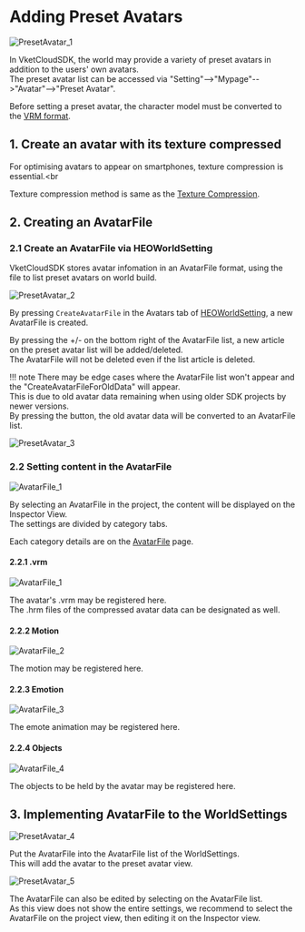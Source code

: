 # Adding Preset Avatars

![PresetAvatar_1](img/PresetAvatar_1.jpg)

In VketCloudSDK, the world may provide a variety of preset avatars in addition to the users' own avatars.<br>
The preset avatar list can be accessed via "Setting"-->"Mypage"-->"Avatar"-->"Preset Avatar".

Before setting a preset avatar, the character model must be converted to the [VRM format](https://vrm.dev/en/vrm/how_to_make_vrm/index).<br>

## 1. Create an avatar with its texture compressed

For optimising avatars to appear on smartphones, texture compression is essential.<br

Texture compression method is same as the [Texture Compression](../heoexporter/he_TextureCompression.md).

## 2. Creating an AvatarFile
### 2.1 Create an AvatarFile via HEOWorldSetting

VketCloudSDK stores avatar infomation in an AvatarFile format, using the file to list preset avatars on world build.

![PresetAvatar_2](./img/PresetAvatar_2.jpg)

By pressing `CreateAvatarFile` in the Avatars tab of [HEOWorldSetting](../HEOComponents/HEOWorldSetting.md), a new AvatarFile is created.

By pressing the +/- on the bottom right of the AvatarFile list, a new article on the preset avatar list will be added/deleted.<br>
The AvatarFile will not be deleted even if the list article is deleted.

!!! note
        There may be edge cases where the AvatarFile list won't appear and the "CreateAvatarFileForOldData" will appear.<br>
        This is due to old avatar data remaining when using older SDK projects by newer versions.<br>
        By pressing the button, the old avatar data will be converted to an AvatarFile list.

![PresetAvatar_3](./img/PresetAvatar_3.jpg)

### 2.2 Setting content in the AvatarFile

![AvatarFile_1](./img/AvatarFile_1.jpg)

By selecting an AvatarFile in the project, the content will be displayed on the Inspector View.<br>
The settings are divided by category tabs.

Each category details are on the [AvatarFile](AvatarFile.md) page.

#### 2.2.1 .vrm

![AvatarFile_1](./img/AvatarFile_1.jpg)

The avatar's .vrm may be registered here.<br>
The .hrm files of the compressed avatar data can be designated as well.

#### 2.2.2 Motion

![AvatarFile_2](./img/AvatarFile_2.jpg)

The motion may be registered here.<br>

#### 2.2.3 Emotion

![AvatarFile_3](./img/AvatarFile_3.jpg)

The emote animation may be registered here.<br>

#### 2.2.4 Objects

![AvatarFile_4](./img/AvatarFile_4.jpg)

The objects to be held by the avatar may be registered here.<br>

## 3. Implementing AvatarFile to the WorldSettings

![PresetAvatar_4](./img/PresetAvatar_4.jpg)

Put the AvatarFile into the AvatarFile list of the WorldSettings.<br>
This will add the avatar to the preset avatar view.

![PresetAvatar_5](./img/PresetAvatar_5.jpg)

The AvatarFile can also be edited by selecting on the AvatarFile list.<br>
As this view does not show the entire settings, we recommend to select the AvatarFile on the project view, then editing it on the Inspector view.